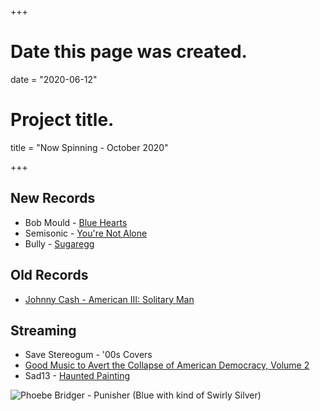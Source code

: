 +++
# Date this page was created.
date = "2020-06-12"

# Project title.
title = "Now Spinning - October 2020"

+++

## New Records
* Bob Mould - [Blue Hearts](https://www.discogs.com/Bob-Mould-Blue-Hearts/release/15934028)
* Semisonic - [You're Not Alone](https://www.discogs.com/Semisonic-Youre-Not-Alone/release/15951881)
* Bully - [Sugaregg](https://www.discogs.com/Bully-Sugaregg/release/15814859)


## Old Records
* [Johnny Cash - American III: Solitary Man](https://www.discogs.com/Johnny-Cash-American-III-Solitary-Man/release/5469776)


## Streaming
* Save Stereogum - '00s Covers
* [	
Good Music to Avert the Collapse of American Democracy, Volume 2](https://goodmusic2020.bandcamp.com/album/good-music-to-avert-the-collapse-of-american-democracy-volume-2)
* Sad13 - [Haunted Painting](https://www.discogs.com/Sad13-Haunted-Painting/master/1815593)

![Phoebe Bridger - Punisher (Blue with kind of Swirly Silver)](/img/punisher.jpg)



